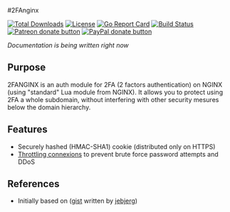 #2FAnginx

[![Total Downloads](https://img.shields.io/github/downloads/2fangnx/latest/total.svg?style=flat-square)](https://github.com/lstep/2fanginx/releases) [![License](http://img.shields.io/badge/license-apache-blue.svg?style=flat-square)](https://raw.githubusercontent.com/lstep/2fanginx/master/LICENSE) [![Go Report Card](http://goreportcard.com/badge/Masterminds/glide)](http://goreportcard.com/report/lstep/2fanginx)  [![Build Status](https://travis-ci.org/lstep/2fanginx.svg?branch=master)](https://travis-ci.org/lstep/2fanginx)
<span class="badge-patreon"><a href="http://patreon.com/lstep" title="Donate to this project using Patreon"><img src="https://img.shields.io/badge/patreon-donate-yellow.svg" alt="Patreon donate button" /></a></span>
<span class="badge-paypal"><a href="https://www.paypal.com/cgi-bin/webscr?cmd=_donations&business=3AZ4NQ7ESWJBC&lc=US&no_note=0&cn=Ajouter%20des%20instructions%20particuli%c3%a8res%20pour%20le%20vendeur%20%3a&no_shipping=2&currency_code=EUR&bn=PP%2dDonationsBF%3abtn_donate_SM%2egif%3aNonHosted" title="Donate to this project using Paypal"><img src="https://img.shields.io/badge/paypal-donate-yellow.svg" alt="PayPal donate button" /></a></span>

*Documentation is being written right now*

## Purpose

2FANGINX is an auth module for 2FA (2 factors authentication) on NGINX (using "standard" Lua module from NGINX). It allows you to protect using 2FA a whole subdomain, without interfering with other security mesures below the domain hierarchy.

## Features

* Securely hashed (HMAC-SHA1) cookie (distributed only on HTTPS)
* [Throttling connexions](https://github.com/throttled/throttled) to prevent brute force password attempts and DDoS

## References

* Initially based on ([gist](https://gist.github.com/jebjerg/d1c4a23057d5f35a8157) written by [jebjerg](http://github.com/jebjerg))
